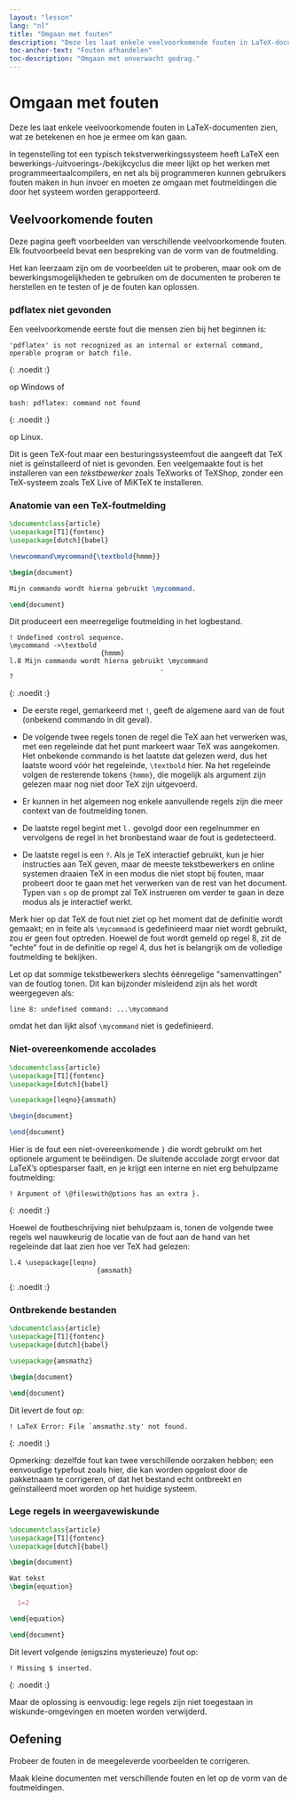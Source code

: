 ```yaml
---
layout: "lesson"
lang: "nl"
title: "Omgaan met fouten"
description: "Deze les laat enkele veelvoorkomende fouten in LaTeX-documenten zien, wat ze betekenen en hoe je ermee om kan gaan."
toc-anchor-text: "Fouten afhandelen"
toc-description: "Omgaan met onverwacht gedrag."
---
```


# Omgaan met fouten

<span
  class="summary">Deze les laat enkele veelvoorkomende fouten in LaTeX-documenten zien, wat ze betekenen en hoe je ermee om kan gaan.</span>

In tegenstelling tot een typisch tekstverwerkingssysteem heeft LaTeX een bewerkings-/uitvoerings-/bekijkcyclus die meer lijkt op het werken met programmeertaalcompilers, en net als bij programmeren kunnen gebruikers fouten maken in hun invoer en moeten ze omgaan met foutmeldingen die door het systeem worden gerapporteerd.

## Veelvoorkomende fouten

Deze pagina geeft voorbeelden van verschillende veelvoorkomende fouten.
Elk foutvoorbeeld bevat een bespreking van de vorm van de foutmelding.

Het kan leerzaam zijn om de voorbeelden uit te proberen, maar ook om de
bewerkingsmogelijkheden te gebruiken om de documenten te proberen te herstellen en te testen of je de fouten kan oplossen.

### pdflatex niet gevonden

Een veelvoorkomende eerste fout die mensen zien bij het beginnen is:

```
'pdflatex' is not recognized as an internal or external command,
operable program or batch file.
```
{: .noedit :}

op Windows of

```
bash: pdflatex: command not found
```
{: .noedit :}

op Linux.

Dit is geen TeX-fout maar een besturingssysteemfout die aangeeft dat TeX niet is geïnstalleerd of niet is gevonden.
Een veelgemaakte fout is het installeren van een _tekstbewerker_ zoals TeXworks of TeXShop, zonder een TeX-systeem zoals TeX Live of MiKTeX te installeren.

### Anatomie van een TeX-foutmelding

```latex
\documentclass{article}
\usepackage[T1]{fontenc}
\usepackage[dutch]{babel}

\newcommand\mycommand{\textbold{hmmm}}

\begin{document}

Mijn commando wordt hierna gebruikt \mycommand.

\end{document}
```

Dit produceert een meerregelige foutmelding in het logbestand.

```
! Undefined control sequence.
\mycommand ->\textbold 
                       {hmmm}
l.8 Mijn commando wordt hierna gebruikt \mycommand
                                      .
? 
```
{: .noedit :}

* De eerste regel, gemarkeerd met `!`, geeft de algemene aard van de fout (onbekend commando in dit geval).
* De volgende twee regels tonen de regel die TeX aan het verwerken was, met een regeleinde dat het punt markeert waar TeX was aangekomen.
Het onbekende commando is het laatste dat gelezen werd, dus het laatste woord vóór het regeleinde, `\textbold` hier.
Na het regeleinde volgen de resterende tokens `{hmmm}`, die mogelijk als argument zijn gelezen maar nog niet door TeX zijn uitgevoerd.
* Er kunnen in het algemeen nog enkele aanvullende regels zijn die meer context van de foutmelding tonen.
* De laatste regel begint met `l.` gevolgd door een regelnummer en vervolgens de regel in het bronbestand waar de fout is gedetecteerd.

* De laatste regel is een `?`. Als je TeX interactief gebruikt, kun je hier instructies aan TeX geven, maar de meeste tekstbewerkers en online systemen draaien TeX in een modus die niet stopt bij fouten, maar probeert door te gaan met het verwerken van de rest van het document. Typen van `s` op de prompt zal TeX instrueren om verder te gaan in deze modus als je interactief werkt.

Merk hier op dat TeX de fout niet ziet op het moment dat de definitie wordt gemaakt; en in feite als `\mycommand` is gedefinieerd maar niet wordt gebruikt, zou er geen fout optreden.
Hoewel de fout wordt gemeld op regel 8, zit de "echte" fout in de definitie op regel 4, dus het is belangrijk om de volledige foutmelding te bekijken.

Let op dat sommige tekstbewerkers slechts éénregelige "samenvattingen" van de foutlog tonen.
Dit kan bijzonder misleidend zijn als het wordt weergegeven als:

`line 8: undefined command: ...\mycommand`

omdat het dan lijkt alsof `\mycommand` niet is gedefinieerd.

### Niet-overeenkomende accolades

```latex
\documentclass{article}
\usepackage[T1]{fontenc}
\usepackage[dutch]{babel}

\usepackage[leqno}{amsmath}

\begin{document}

\end{document}
```

Hier is de fout een niet-overeenkomende `}` die wordt gebruikt om het optionele argument te beëindigen.
De sluitende accolade zorgt ervoor dat LaTeX’s optiesparser faalt, en je krijgt een interne en niet erg behulpzame foutmelding:

```
! Argument of \@fileswith@ptions has an extra }.
```
{: .noedit :}

Hoewel de foutbeschrijving niet behulpzaam is, tonen de volgende twee regels wel nauwkeurig de locatie van de fout aan de hand van het regeleinde dat laat zien hoe ver TeX had gelezen:

```
l.4 \usepackage[leqno}
                      {amsmath}
```
{: .noedit :}

### Ontbrekende bestanden

```latex
\documentclass{article}
\usepackage[T1]{fontenc}
\usepackage[dutch]{babel}

\usepackage{amsmathz}

\begin{document}

\end{document}
```

Dit levert de fout op:

```
! LaTeX Error: File `amsmathz.sty' not found.
```
{: .noedit :}

Opmerking: dezelfde fout kan twee verschillende oorzaken hebben;
een eenvoudige typefout zoals hier, die kan worden opgelost door de pakketnaam te corrigeren, of dat het bestand echt ontbreekt en geïnstalleerd moet worden op het huidige systeem.

### Lege regels in weergavewiskunde

```latex
\documentclass{article}
\usepackage[T1]{fontenc}
\usepackage[dutch]{babel}

\begin{document}

Wat tekst
\begin{equation}

  1=2

\end{equation}

\end{document}
```

Dit levert volgende (enigszins mysterieuze) fout op:

```
! Missing $ inserted.
```
{: .noedit :}

Maar de oplossing is eenvoudig: lege regels zijn niet toegestaan in wiskunde-omgevingen en moeten worden verwijderd.

## Oefening

Probeer de fouten in de meegeleverde voorbeelden te corrigeren.

Maak kleine documenten met verschillende fouten en let op de vorm van de foutmeldingen.

<script>
window.addEventListener('load', function(){
  rlselectline('pre2',4);
  rlselectline('pre4',4);
  rlselectline('pre7',4);
  rlselectline('pre9',8);
    }, false);
 </script>
